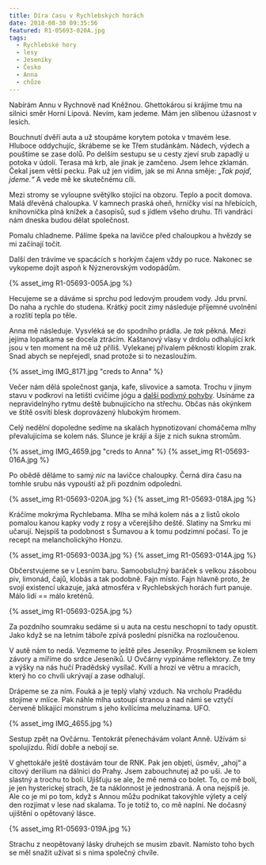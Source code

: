 ```yaml
---
title: Díra času v Rychlebských horách
date: 2018-08-30 09:35:56
featured: R1-05693-020A.jpg
tags:
  - Rychlebské hory
  - lesy
  - Jeseníky
  - Česko
  - Anna
  - chůze
---
```


Nabírám Annu v Rychnově nad Kněžnou. Ghettokárou si krájíme tmu na silnici směr Horní Lipová. Nevím, kam jedeme. Mám jen slíbenou úžasnost v lesích.

<!-- more -->

Bouchnutí dvěří auta a už stoupáme korytem potoka v tmavém lese. Hluboce oddychujíc, škrábeme se ke Třem studánkám. Nádech, výdech a pouštíme se zase dolů. Po delším sestupu se u cesty zjeví srub zapadlý u potoka v údolí. Terasa má krb, ale jinak je zamčeno. Jsem lehce zklamán. Čekal jsem větší pecku. Pak už jen vidím, jak se mi Anna směje: _„Tak pojď, jdeme.“_ A vede mě ke skutečnému cíli.

Mezi stromy se vyloupne světýlko stojící na obzoru. Teplo a pocit domova. Malá dřevěná chaloupka. V kamnech praská oheň, hrníčky visí na hřebících, knihovnička plná knížek a časopisů, sud s jídlem všeho druhu. Tři vandráci nám dneska budou dělat společnost.

Pomalu chladneme. Pálíme špeka na lavičce před chaloupkou a hvězdy se mi začínají točit.

Další den trávíme ve spacácích s horkým čajem vždy po ruce. Nakonec se vykopeme dojít aspoň k Nýznerovským vodopádům.

{% asset_img R1-05693-005A.jpg %}

Hecujeme se a dáváme si sprchu pod ledovým proudem vody. Jdu první. Do naha a rychle do studena. Krátký pocit zimy následuje příjemné uvolnění a rozlití tepla po těle.

Anna mě následuje. Vysvléká se do spodního prádla. Je _tak_ pěkná. Mezi jejíma lopatkama se docela ztrácím. Kaštanový vlasy v drdolu odhalující krk jsou v ten moment na mě už příliš. Vylekanej přívalem pěknosti klopím zrak. Snad abych se nepřejedl, snad protože si to nezasloužím.

{% asset_img IMG_8171.jpg "creds to Anna" %}

Večer nám dělá společnost ganja, kafe, slivovice a samota. Trochu v jinym stavu v podkroví na letišti cvičíme jógu a [další podivný pohyby](https://www.youtube.com/watch?v=pmlEM--lmdo). Usínáme za nepravidelnýho rytmu deště bubnujícícho na střechu. Občas nás okýnkem ve štítě osvítí blesk doprovázený hlubokým hromem.

Celý nedělní dopoledne sedíme na skalách hypnotizovaní chomáčema mlhy převalujícíma se kolem nás. Slunce je krájí a šije z nich sukna stromům.

{% asset_img IMG_4659.jpg "creds to Anna" %}
{% asset_img R1-05693-016A.jpg %}

Po obědě děláme to samý _nic_ na lavičce chaloupky. Černá díra času na tomhle srubu nás vypouští až při pozdním odpoledni.

{% asset_img R1-05693-020A.jpg %}
{% asset_img R1-05693-018A.jpg %}

Kráčíme mokrýma Rychlebama. Mlha se míhá kolem nás a z listů okolo pomalou kanou kapky vody z rosy a včerejšího deště. Slatiny na Smrku mi učarují. Nejspíš ta podobnost s Šumavou a k tomu podzimní počasí. To je recept na melancholickýho Honzu.

{% asset_img R1-05693-003A.jpg %}
{% asset_img R1-05693-014A.jpg %}

Občerstvujeme se v Lesním baru. Samoobslužný baráček s velkou zásobou piv, limonád, čajů, klobás a tak podobně. Fajn místo. Fajn hlavně proto, že svojí existencí ukazuje, jaká atmosféra v Rychlebských horách furt panuje. Málo lidí == málo kreténů.

{% asset_img R1-05693-025A.jpg %}

Za pozdního soumraku sedáme si u auta na cestu neschopní to tady opustit. Jako když se na letním táboře zpívá poslední písnička na rozloučenou.

V autě nám to nedá. Vezmeme to ještě přes Jeseníky. Prosmiknem se kolem závory a míříme do srdce Jeseníků. U Ovčárny vypínáme reflektory. Ze tmy a výšky na nás hučí Pradědský vysílač. Kvílí a hrozí ve větru a mracích, který ho co chvíli ukrývají a zase odhalují.

Drápeme se za ním. Fouká a je teplý vlahý vzduch. Na vrcholu Pradědu stojíme v mlíce. Pak náhle mlha ustoupí stranou a nad námi se vztyčí červeně blikající monstrum s jeho kvílícíma meluzínama. UFO.

{% asset_img IMG_4655.jpg  %}

Sestup zpět na Ovčárnu. Tentokrát přenechávám volant Anně. Užívám si spolujízdu. Řídí dobře a nebojí se.

V ghettokáře ještě dostávám tour de RNK. Pak jen objetí, úsměv, „ahoj“ a citový derilium na dálnici do Prahy. Jsem zabouchnutej až po uši. Je to slastný a trochu to bolí. Ujišťuju se ale, že mě nemá co bolet. To, co mě bolí, je jen hysterickej strach, že ta náklonnost je jednostraná. A ona nejspíš je. Ale co je mi po tom, když s Annou můžu podnikat takovýhle výlety a celý den rozjímat v lese nad skalama. To je totiž to, co mě naplní. Ne dočasný ujištění o opětovaný lásce.

{% asset_img R1-05693-019A.jpg %}

Strachu z neopětovaný lásky druhejch se musim zbavit. Namísto toho bych se měl snažit užívat si s nima společný chvíle.
